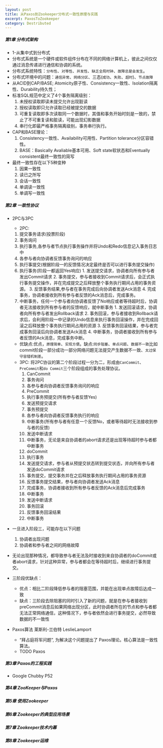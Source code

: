 ```yaml
---
layout: post
title: 从Paxos到Zookeeper分布式一致性原理与实践
excerpt: PaxosToZookeeper
category: Destributed
---
```


##### 第1章 分布式架构

- 1-从集中式到分布式
- 分布式系统是一个硬件或软件组件分布在不同的网络计算机上，彼此之间仅仅通过消息传递进行通信和协调的系统。
- 分布式系统特性：`分布性`、`对等性`、`并发性`、`缺乏全局时钟`、`故障总是会发生`。
- 分布式环境中的问题：`通信异常`、`网络分区`、三态(`成功`、`失败`、`超时`)、`节点故障`
- 从ACID到CAP/BASE; Atomicity原子性、Consistency一致性、Isolation隔离性、Durability持久性；
- 标准SQL规范中定义了4个事务隔离级别：
  1. 未授权读取即读未提交允许出现脏读
  2. 授权读取即只允许读取已经被提交的数据
  3. 可重复读取即多次读取同一个数据时，其值和事务开始时刻是一致的，禁止了不可重复读和脏读，可能出现幻影数据
  4. 串行化即最严格事务隔离级别，事务串行执行。
- CAP和BASE理论：
  1. Consistency一致性、Availability可用性、Partition tolerance分区容错性。
  2. BASE：Basically Avaliable基本可用、Soft state软状态和Eventually consistent最终一致性的简写
- 最终一致性存在以下5种变种
  1. 因果一致性
  2. 读已之所写
  3. 会话一致性
  4. 单调读一致性
  5. 单调写一致性

##### 第2章 一致性协议

- 2PC与3PC
  - 2PC: 
  1. 提交事务请求(投票阶段)
    1. 事务询问
    2. 执行事务,各参与者节点执行事务操作并将Undo和Redo信息记入事务日志中
    3. 各参与者向协调者反馈事务询问的响应
  2. 执行事提交(根据阶段一的反馈情况决定最终是否可以进行事务提交操作)
    1. 执行事务(阶段一都返回Yes响应)
      1. 发送提交请求，协调者向所有参与者发出Commit请求
      2. 事务提交，参与者接收到Commit请求后，会正式执行事务提交操作，并在完成提交之后释放整个事务执行期间占用的事务资源。
      3. 反馈事务结果,参与者在事务完成后向协调者发送Ack消息
      4. 完成事务，协调者接收到所有参与者反馈的Ack消息后，完成事务。
    2. 中断事务，任何一个参与者向协调者反馈了No响应或者等待超时后，协调者无法接收到所有参与者的反馈响应，就中断事务
      1. 发送回滚请求，协调者向所有参与者发出Rollback请求
      2. 事务回滚，参与者接收到Rollback请求后，会利用阶段一中记录的Undo信息来执行事务回滚操作，并在完成回滚之后释放整个事务执行期间占用的资源
      3. 反馈事务回滚结果，参与者完成事务回滚后向协调者发送Ack消息
      4. 中断事务，协调者接收到所有参与者反馈的Ack消息，完成事务中断。
  - 优缺点:优点，`原理简单`、`实现方便`。缺点:`同步阻塞`、`单点问题`、`数据不一致`比如commit阶段一部分成功一部分网络问题无法提交产生数据不一致、`太过保守容错机制差`。
  - 3PC: 将2PC协议的第二个阶段过程一分为二，形成由`CanCommit`、`PreCommit`和`do Commit`三个阶段组成的事务处理协议。
    1. CanCommit
      1. 事务询问
      2. 各参与者向协调者反馈事务询问的响应
    2. PreCommit
      1. 执行事务预提交(所有参与者反馈Yes)
	1. 发送预提交请求
	2. 事务预提交
	3. 各参与者向协调者反馈事务执行的响应
      2. 中断事务(所有参与者有任意一个反馈No，或者等待超时无法接收到参与者的反馈)
	1. 发送中断请求
	2. 中断事务，无论是来自协调者的abort请求还是出现等待超时参与者都中断事务
      3. doCommit
	1. 执行事务
	  1. 发送提交请求，参与者从预提交状态转到提交状态，并向所有参与者发送doCommit请求
	  2. 事务提交，提交事务并在之后释放事务执行期间占用的事务资源
	  3. 反馈事务提交结果，参与者向协调者发送Ack消息
	  4. 完成事务，协调者接收到所有参与者反馈的Ack消息后完成事务
	2. 中断事务
	  1. 发送中断请求
	  2. 事务回滚
	  3. 反馈事务回滚结果
	  4. 中断事务
- 一旦进入阶段三，可能存在以下问题
  1. 协调者出现问题
  2. 协调者和参与者之间的网络故障
- 无论出现那种情况，都导致参与者无法及时接收到来自协调者的doCommit或者abort请求，针对这种异常，参与者都会在等待超时后，继续进行事务提交。
- 三阶段优缺点：
  - 优点：相比二阶段降低参与者的阻塞范围，并能在出现单点故障后达成一致
  - 缺点：三阶段去除阻塞的同时引入了新的问题，就是在参与者接收到preCommit消息后如果网络出现分区，此时协调者所在的节点和参与者都无法正常网络通信，这种情况下，参与者依然会进行事务提交，必然导致数据的不一致性

- Paxos算法  莱斯利-兰伯特 LeslieLamport
  - “拜占庭将军问题”, 为解决这个问题提出了 Paxos理论。核心算法是一致性算法。
  - TODO Paxos

##### 第3章 Paxos的工程实践

- Google Chubby P52

##### 第4章 ZooKeeper与Paxos
##### 第5章 使用Zookeeper
##### 第6章 Zookeeper的典型应用场景
##### 第7章 Zookeeper技术内幕
##### 第8章 Zookeeper运维

